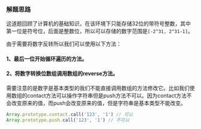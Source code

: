 ### 解题思路

这道题回顾了计算机的基础知识，在该环境下只能存储32位的带符号整数，其中第一位是符号位，后面是整数位，所以可以存储的数字范围是`[-2^31, 2^31-1]`。

由于需要将数字反转所以我们可以使用以下方法：

#### 1、最后一位开始**循环遍历的方法**。

#### 2、将数字转换位数组调用数组的reverse方法。

需要注意的是数字是基本类型的我们不能直接调用数组的方法修改它。比如我们使用数组的contact方法可以操作字符串但是push方法不可以。因为contact方法不会改变原来的值，而push会改变原来的值，但是字符串是基本类型不能改变。

```javascript
Array.prototype.contact.call('123', '1') // 可以
Array.prototype.push.call('123', '1') // 不可以
```
